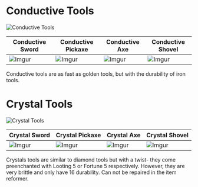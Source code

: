 # Conductive Tools
![Conductive Tools](https://i.imgur.com/V1L4vZE.png?1)

| Conductive Sword | Conductive Pickaxe | Conductive Axe | Conductive Shovel |
|-----------------|---------------------|-------------------|----------------|
| ![Imgur](https://i.imgur.com/eNdERSv.png?1) | ![Imgur](https://i.imgur.com/UlXVEQO.png?1) | ![Imgur](https://i.imgur.com/bvfhBta.png?1) | ![Imgur](https://i.imgur.com/VHbWMkH.png?1) |

Conductive tools are as fast as golden tools, but with the durability of iron tools.

# Crystal Tools
![Crystal Tools](https://i.imgur.com/zgCmkFp.png?1)

| Crystal Sword | Crystal Pickaxe | Crystal Axe | Crystal Shovel |
|-----------------|---------------------|-------------------|----------------|
| ![Imgur](https://i.imgur.com/3NPGvIq.png?1) | ![Imgur](https://i.imgur.com/MVTTP2E.png?1) | ![Imgur](https://i.imgur.com/lJKy8OQ.png?1) | ![Imgur](https://i.imgur.com/a98vrhi.png?1) |

Crystals tools are similar to diamond tools but with a twist- they come preenchanted with Looting 5 or Fortune 5 respectively. However, they are very brittle and only have 16 durability. Can not be repaired in the item reformer.